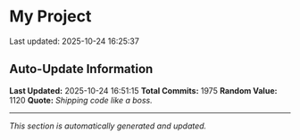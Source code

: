 # My Project


Last updated: 2025-10-24 16:25:37






























































































































































































































































































































































































































































































































































































































































































































































































































































































































































































































































































































































































































































































































































































































































































































































































































































































































































































































































































































































































































































































































































































































































































































































































































































## Auto-Update Information

**Last Updated:** 2025-10-24 16:51:15
**Total Commits:** 1975
**Random Value:** 1120
**Quote:** _Shipping code like a boss._

---
_This section is automatically generated and updated._